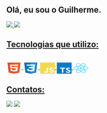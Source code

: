 ## Olá, eu sou o Guilherme.

 <div>
  <a href="https://github.com/guixavier77">
  <img height="170em" src="https://github-readme-stats.vercel.app/api?username=guixavier77&show_icons=true&theme=dracula&include_all_commits=true&count_private=true&title_color=blue"/>
  <img height="170em" src="https://github-readme-stats.vercel.app/api/top-langs/?username=guixavier77&layout=compact&langs_count=7&theme=dracula&title_color=blue"/>
</div>

## Tecnologias que utilizo:
 
<div style="display: inline_block"><br>
  <img align="center" alt="Gui-HTML" height="30" width="40" src="https://raw.githubusercontent.com/devicons/devicon/master/icons/html5/html5-original.svg">
  <img align="center" alt="Gui-CSS" height="30" width="40" src="https://raw.githubusercontent.com/devicons/devicon/master/icons/css3/css3-original.svg">
  <img align="center" alt="Gui-Js" height="30" width="40" src="https://raw.githubusercontent.com/devicons/devicon/master/icons/javascript/javascript-plain.svg">
  <img align="center" alt="Gui-Ts" height="30" width="40" src="https://raw.githubusercontent.com/devicons/devicon/master/icons/typescript/typescript-plain.svg">
  <img align="center" alt="Gui-React" height="30" width="40" src="https://raw.githubusercontent.com/devicons/devicon/master/icons/react/react-original.svg">
  
</div>
  
 ## Contatos:
 
<div> 
  <a href = "mailto:xguilherme1@gmail.com"><img src="https://img.shields.io/badge/-Gmail-%23333?style=for-the-badge&logo=gmail&logoColor=white" target="_blank"></a>
  <a href="https://www.linkedin.com/in/guixavier77/" target="_blank"><img src="https://img.shields.io/badge/-LinkedIn-%230077B5?style=for-the-badge&logo=linkedin&logoColor=white" target="_blank"></a> 
</div>
